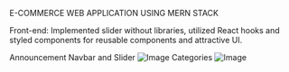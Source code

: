 E-COMMERCE WEB APPLICATION USING MERN STACK

Front-end: Implemented slider without libraries, utilized React hooks and styled components for reusable components and attractive UI.

Announcement Navbar and Slider
![Image](https://github.com/user-attachments/assets/64629fc7-eb03-4f1c-a073-19fd50072d7b)
Categories
![Image](https://github.com/user-attachments/assets/13040b51-2ce9-41d8-bd22-fd06fe6fcb66)
